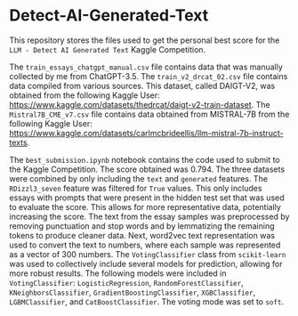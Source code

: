 # Detect-AI-Generated-Text
This repository stores the files used to get the personal best score for the `LLM - Detect AI Generated Text` Kaggle Competition.

The `train_essays_chatgpt_manual.csv` file contains data that was manually collected by me from ChatGPT-3.5.
The `train_v2_drcat_02.csv` file contains data compiled from various sources. This dataset, called DAIGT-V2, was obtained from the following Kaggle User: https://www.kaggle.com/datasets/thedrcat/daigt-v2-train-dataset.
The `Mistral7B_CME_v7.csv` file contains data obtained from MISTRAL-7B from the following Kaggle User: https://www.kaggle.com/datasets/carlmcbrideellis/llm-mistral-7b-instruct-texts.

The `best_submission.ipynb` notebook contains the code used to submit to the Kaggle Competition. The score obtained was 0.794. The three datasets were combined by only including the `text` and `generated` features. The `RDizzl3_seven` feature was filtered for `True` values. This only includes essays with prompts that were present in the hidden test set that was used to evaluate the score. This allows for more representative data, potentially increasing the score. The text from the essay samples was preprocessed by removing punctuation and stop words and by lemmatizing the remaining tokens to produce cleaner data. Next, word2vec text representation was used to convert the text to numbers, where each sample was represented as a vector of 300 numbers. The `VotingClassifier` class from `scikit-learn` was used to collectively include several models for prediction, allowing for more robust results. The following models were included in `VotingClassifier`: `LogisticRegression`, `RandomForestClassifier`, `KNeighborsClassifier`, `GradientBoostingClassifier`, `XGBClassifier`, `LGBMClassifier`, and `CatBoostClassifier`. The voting mode was set to `soft`.
